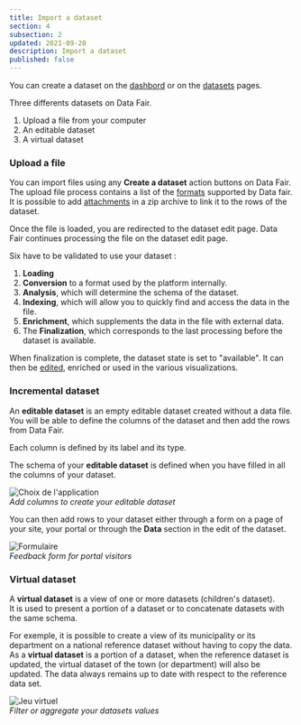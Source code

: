 ```yaml
---
title: Import a dataset
section: 4
subsection: 2
updated: 2021-09-20
description: Import a dataset
published: false
---
```


You can create a dataset on the [dashbord](./user-guide-backoffice/dashboard) or on the [datasets](./user-guide-backoffice/datasets) pages.

Three differents datasets on Data Fair.  

1. Upload a file from your computer
2. An editable dataset
3. A virtual dataset

### Upload a file

You can import files using any **Create a dataset** action buttons on Data Fair.  
The upload file process contains a list of the [formats](./user-guide-backoffice/file-formats) supported by Data fair.
It is possible to add [attachments](./user-guide-backoffice/attachements) in a zip archive to link it to the rows of the dataset.

Once the file is loaded, you are redirected to the dataset edit page. Data Fair continues processing the file on the dataset edit page.

Six have to be validated to use your dataset :

1. **Loading**
2. **Conversion** to a format used by the platform internally.
3. **Analysis**, which will determine the schema of the dataset.
4. **Indexing**, which will allow you to quickly find and access the data in the file.
5. **Enrichment**, which supplements the data in the file with external data.
6. The **Finalization**, which corresponds to the last processing before the dataset is available.

<p>
</p>

When finalization is complete, the dataset state is set to "available". It can then be [edited](./user-guide-backoffice/edition-dataset), enriched or used in the various visualizations.

### Incremental dataset  

An **editable dataset** is an empty editable dataset created without a data file.  
You will be able to define the columns of the dataset and then add the rows from Data Fair.

Each column is defined by its label and its type.

The schema of your **editable dataset** is defined when you have filled in all the columns of your dataset.

![Choix de l'application](./images/user-guide-backoffice/import-schema-editable.jpg)  
*Add columns to create your editable dataset*


You can then add rows to your dataset either through a form on a page of your site, your portal or through the **Data** section in the edit of the dataset.

![Formulaire](./images/user-guide-backoffice/import-formulaire.jpg)  
*Feedback form for portal visitors*

### Virtual dataset

A **virtual dataset** is a view of one or more datasets (children's dataset).  
It is used to present a portion of a dataset or to concatenate datasets with the same schema.


For exemple, it is possible to create a view of its municipality or its department on a national reference dataset without having to copy the data.  
As a **virtual dataset** is a portion of a dataset, when the reference dataset is updated, the virtual dataset of the town (or department) will also be updated. The data always remains up to date with respect to the reference data set.

![Jeu virtuel](./images/user-guide-backoffice/import-virtuel-valeur.jpg)  
*Filter or aggregate your datasets values*
